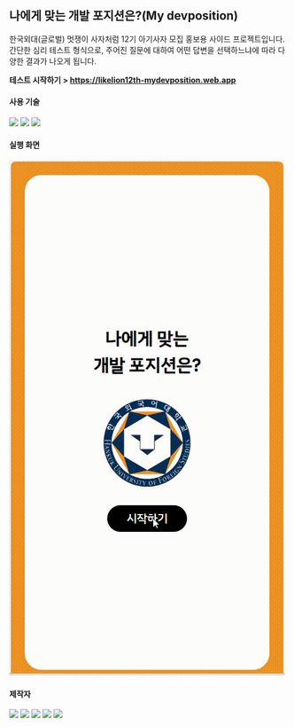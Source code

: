 ## 나에게 맞는 개발 포지션은?(My devposition)
한국외대(글로벌) 멋쟁이 사자처럼 12기 아기사자 모집 홍보용 사이드 프로젝트입니다.
간단한 심리 테스트 형식으로, 주어진 질문에 대하여 어떤 답변을 선택하느냐에 따라 다양한 결과가 나오게 됩니다.

**테스트 시작하기 > https://likelion12th-mydevposition.web.app**

#### 사용 기술
<img src="https://shields.io/badge/TypeScript-3178C6?logo=TypeScript&logoColor=FFF&style=flat-square"/> <img src="https://shields.io/badge/react-black?logo=react&style=for-the-badge"/> <img src="https://img.shields.io/badge/Firebase-FFCA28?style=flat-square&logo=firebase&logoColor=white"/> 

#### 실행 화면
![image](https://github.com/Likelion12th-sideproject/MyDevposition-front/blob/Readme/mydevposition/Readme-GIF-file/mydevposition-test-video.gif)



#### 제작자
<a href="https://github.com/Kangsoyeong"><img src="https://img.shields.io/badge/강소영-black?style=social-square&logo=github&logoColor=white"/></a>
<a href="https://github.com/naye0n0"><img src="https://img.shields.io/badge/김나연-black?style=social-square&logo=github&logoColor=white"/></a>
<a href="https://github.com/daeunleeeee"><img src="https://img.shields.io/badge/이다은-black?style=social-square&logo=github&logoColor=white"/></a>
<a href="https://github.com/orgs/yerimi00"><img src="https://img.shields.io/badge/이예림-black?style=social-square&logo=github&logoColor=white"/></a>
<a href="https://github.com/orgs/jjweidon"><img src="https://img.shields.io/badge/정재웅-black?style=social-square&logo=github&logoColor=white"/></a>
